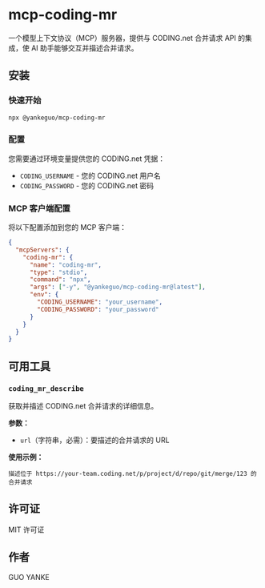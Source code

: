 # mcp-coding-mr

一个模型上下文协议（MCP）服务器，提供与 CODING.net 合并请求 API 的集成，使 AI 助手能够交互并描述合并请求。

## 安装

### 快速开始

```bash
npx @yankeguo/mcp-coding-mr
```

### 配置

您需要通过环境变量提供您的 CODING.net 凭据：

- `CODING_USERNAME` - 您的 CODING.net 用户名
- `CODING_PASSWORD` - 您的 CODING.net 密码

### MCP 客户端配置

将以下配置添加到您的 MCP 客户端：

```json
{
  "mcpServers": {
    "coding-mr": {
      "name": "coding-mr",
      "type": "stdio",
      "command": "npx",
      "args": ["-y", "@yankeguo/mcp-coding-mr@latest"],
      "env": {
        "CODING_USERNAME": "your_username",
        "CODING_PASSWORD": "your_password"
      }
    }
  }
}
```

## 可用工具

### `coding_mr_describe`

获取并描述 CODING.net 合并请求的详细信息。

**参数：**

- `url`（字符串，必需）：要描述的合并请求的 URL

**使用示例：**

```
描述位于 https://your-team.coding.net/p/project/d/repo/git/merge/123 的合并请求
```

## 许可证

MIT 许可证

## 作者

GUO YANKE
